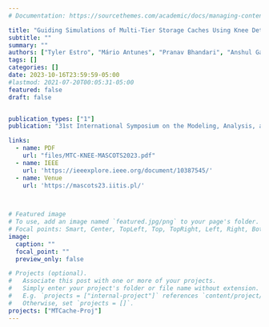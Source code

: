```yaml
---
# Documentation: https://sourcethemes.com/academic/docs/managing-content/

title: "Guiding Simulations of Multi-Tier Storage Caches Using Knee Detection"
subtitle: ""
summary: ""
authors: ["Tyler Estro", "Mário Antunes", "Pranav Bhandari", "Anshul Gandhi", "Geoff Kuenning", "Yifei Liu", "Carl Waldspurger", "Avani Wildani", "Erez Zadok"]
tags: []
categories: []
date: 2023-10-16T23:59:59-05:00
#lastmod: 2021-07-20T00:05:31-05:00
featured: false
draft: false


publication_types: ["1"]
publication: "31st International Symposium on the Modeling, Analysis, and Simulation of Computer and Telecommunication Systems (MASCOTS 2023), Stony Brook, NY."

links:
  - name: PDF
    url: "files/MTC-KNEE-MASCOTS2023.pdf"
  - name: IEEE
    url: 'https://ieeexplore.ieee.org/document/10387545/'
  - name: Venue
    url: 'https://mascots23.iitis.pl/'
  


# Featured image
# To use, add an image named `featured.jpg/png` to your page's folder.
# Focal points: Smart, Center, TopLeft, Top, TopRight, Left, Right, BottomLeft, Bottom, BottomRight.
image:
  caption: ""
  focal_point: ""
  preview_only: false

# Projects (optional).
#   Associate this post with one or more of your projects.
#   Simply enter your project's folder or file name without extension.
#   E.g. `projects = ["internal-project"]` references `content/project/deep-learning/index.md`.
#   Otherwise, set `projects = []`.
projects: ["MTCache-Proj"]
---
```

